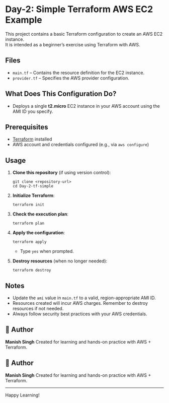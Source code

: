 # Day-2: Simple Terraform AWS EC2 Example

This project contains a basic Terraform configuration to create an AWS EC2 instance.  
It is intended as a beginner’s exercise using Terraform with AWS.

## Files

- `main.tf` – Contains the resource definition for the EC2 instance.
- `provider.tf` – Specifies the AWS provider configuration.

## What Does This Configuration Do?

- Deploys a single **t2.micro** EC2 instance in your AWS account using the AMI ID you specify.

## Prerequisites

- [Terraform](https://www.terraform.io/downloads.html) installed
- AWS account and credentials configured (e.g., via `aws configure`)

## Usage

1. **Clone this repository** (if using version control):
    ```
    git clone <repository-url>
    cd Day-2-tf-simple
    ```

2. **Initialize Terraform**:
    ```
    terraform init
    ```

3. **Check the execution plan**:
    ```
    terraform plan
    ```

4. **Apply the configuration**:
    ```
    terraform apply
    ```
    - Type `yes` when prompted.

5. **Destroy resources** (when no longer needed):
    ```
    terraform destroy
    ```

## Notes

- Update the `ami` value in `main.tf` to a valid, region-appropriate AMI ID.
- Resources created will incur AWS charges. Remember to destroy resources if not needed.
- Always follow security best practices with your AWS credentials.

## 👤 Author
**Manish Singh**
Created for learning and hands-on practice with AWS + Terraform.

## 👤 Author
**Manish Singh**
Created for learning and hands-on practice with AWS + Terraform.

---
Happy Learning!
